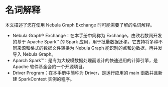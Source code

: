 # 名词解释

本文描述了您在使用 Nebula Graph Exchange 时可能需要了解的名词解释。

- Nebula Graph&reg; Exchange：在本手册中简称为 Exchange，由欧若数网开发的基于 Apache Spark&trade; 的 Spark 应用，用于批量数据迁移。它支持将多种不同来源和格式的数据文件转换为 Nebula Graph 能识别的点和边数据，再并发导入 Nebula Graph。
- Aparch Spark&trade;：是专为大规模数据处理而设计的快速通用的计算引擎，是 Apache 软件基金会的一个开源项目。
- Driver Program：在本手册中简称为 Driver，是运行应用的 main 函数并且新建 SparkContext 实例的程序。
